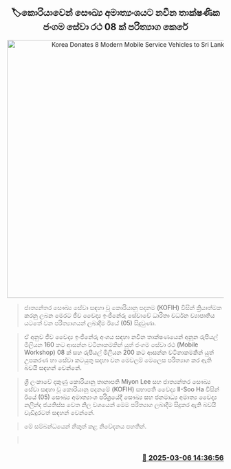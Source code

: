 <p align='center'><b><h2 align='center' title='Korea Donates 8 Modern Mobile Service Vehicles to Sri Lanka's Ministry of Health'>🏷කොරියාවෙන් සෞඛ්‍ය අමාත්‍යංශයට නවීන තාක්ෂණික ජංගම සේවා රථ 08 ක් පරිත්‍යාග කෙරේ</h2></b></p>
<p align='center'><img src='https://helakuru.sgp1.cdn.digitaloceanspaces.com/esana/images/lib/vehical-health.jpg' width='600' alt='Korea Donates 8 Modern Mobile Service Vehicles to Sri Lanka's Ministry of Health'></p>

> ජාත්‍යන්තර සෞඛ්‍ය සේවා සඳහා වූ කොරියානු පදනම (KOFIH) විසින් ක්‍රියාත්මක කරනු ලබන මෙරට ජීව වෛද්‍ය ඉංජිනේරු සේවාවේ ධාරිතා වර්ධන ව්‍යාපෘතිය යටතේ වන පරිත්‍යාගයන් ලබාදීම ඊයේ (05) සිදුවුණා.

> ඒ අනුව ජීව වෛද්‍ය ඉංජිනේරු අංශය සඳහා නවීන තාක්ෂණයෙන් අනූන රුපියල් මිලියන 160 කට ආසන්න වටිනාකමකින් යුත් ජංගම සේවා රථ (Mobile Workshop) 08 ක් සහ රුපියල් මිලියන 200 කට ආසන්න වටිනාකමකින් යුත් උපකරණ හා සේවා කටයුතු සදහා වන මෙවලම් මෙලෙස පරිත්‍යාග කර ඇති බවයි සඳහන් වෙන්නේ.

> ශ්‍රී ලංකාවේ දකුණු කොරියානු තානාපති Miyon Lee සහ ජාත්‍යන්තර සෞඛ්‍ය සේවා සඳහා වූ කොරියානු පදනමේ (KOFIH) සභාපති වෛද්‍ය II-Soo Ha විසින් ඊයේ (05) සෞඛ්‍ය අමාත්‍යාංශ පරිශ්‍රයේදී සෞඛ්‍ය සහ ජනමාධ්‍ය අමාත්‍ය වෛද්‍ය නලින්ද ජයතිස්ස වෙත නිල වශයෙන් මෙම පරිත්‍යාග ලබාදීම සිදුකර ඇති බවයි වැඩිදුරටත් සඳහන් වෙන්නේ.

> මේ සම්බන්ධයෙන් නිකුත් කළ නිවේදනය පහතින්. 

>  



<h3 align='right'><a href='https://www.helakuru.lk/esana/p/108085/'>📅 2025-03-06 14:36:56</a></h3>
